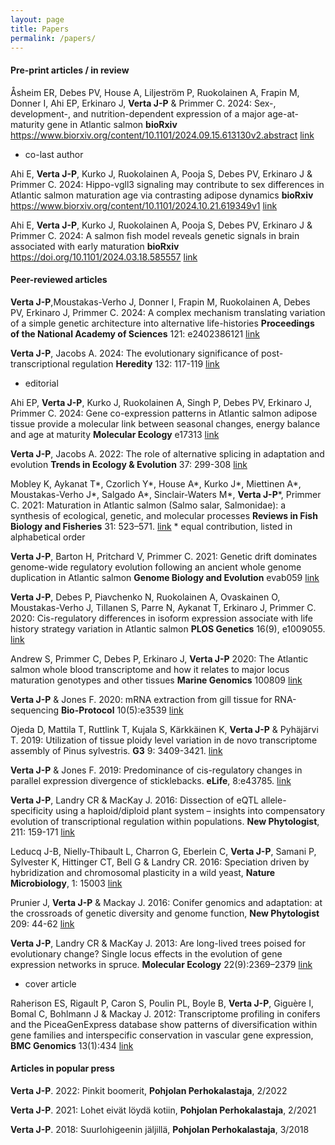 ```yaml
---
layout: page
title: Papers
permalink: /papers/
---
```


#### Pre-print articles / in review

Åsheim ER, Debes PV, House A, Liljeström P, Ruokolainen A, Frapin M, Donner I, Ahi EP, Erkinaro J, **Verta J-P** & Primmer C. 2024: Sex-, development-, and nutrition-dependent expression of a major age-at-maturity gene in Atlantic salmon **bioRxiv** https://www.biorxiv.org/content/10.1101/2024.09.15.613130v2.abstract [link](https://www.biorxiv.org/content/10.1101/2024.09.15.613130v2.abstract)
* co-last author

Ahi E, **Verta J-P**, Kurko J, Ruokolainen A, Pooja S, Debes PV, Erkinaro J & Primmer C. 2024: Hippo-vgll3 signaling may contribute to sex differences in Atlantic salmon maturation age via contrasting adipose dynamics **bioRxiv** https://www.biorxiv.org/content/10.1101/2024.10.21.619349v1 [link](https://www.biorxiv.org/content/10.1101/2024.10.21.619349v1)

Ahi E, **Verta J-P**, Kurko J, Ruokolainen A, Pooja S, Debes PV, Erkinaro J & Primmer C. 2024: A salmon fish model reveals genetic signals in brain associated with early maturation **bioRxiv** https://doi.org/10.1101/2024.03.18.585557 [link](https://www.biorxiv.org/content/10.1101/2024.03.18.585557v1)

#### Peer-reviewed articles

**Verta J-P**,Moustakas-Verho J, Donner I, Frapin M, Ruokolainen A, Debes PV, Erkinaro J, Primmer C. 2024: A complex mechanism translating variation of a simple genetic architecture into alternative life-histories **Proceedings of the National Academy of Sciences** 121: e2402386121 [link](https://doi.org/10.1073/pnas.2402386121)

**Verta J-P**, Jacobs A. 2024: The evolutionary significance of post-transcriptional regulation **Heredity** 132: 117-119 [link](https://www.nature.com/articles/s41437-024-00674-5)
* editorial

Ahi EP, **Verta J-P**, Kurko J, Ruokolainen A, Singh P, Debes PV, Erkinaro J, Primmer C. 2024: Gene co-expression patterns in Atlantic salmon adipose tissue provide a molecular link between seasonal changes, energy balance and age at maturity **Molecular Ecology** e17313 [link](https://onlinelibrary.wiley.com/doi/full/10.1111/mec.17313)

**Verta J-P**, Jacobs A. 2022: The role of alternative splicing in adaptation and evolution **Trends in Ecology & Evolution** 37: 299-308 [link](https://www.sciencedirect.com/science/article/pii/S0169534721003153)

Mobley K, Aykanat T\*, Czorlich Y\*, House A\*, Kurko J\*, Miettinen A\*, Moustakas-Verho J\*, Salgado A\*, Sinclair-Waters M\*,  **Verta J-P**\*, Primmer C. 2021: Maturation in Atlantic salmon (Salmo salar, Salmonidae): a synthesis of ecological, genetic, and molecular processes **Reviews in Fish Biology and Fisheries** 31: 523–571. [link](https://link.springer.com/article/10.1007/s11160-021-09656-w) \* equal contribution, listed in alphabetical order

**Verta J-P**, Barton H, Pritchard V, Primmer C. 2021: Genetic drift dominates genome-wide regulatory evolution following an ancient whole genome duplication in Atlantic salmon **Genome Biology and Evolution** evab059 [link](https://academic.oup.com/gbe/article/13/5/evab059/6179807?login=true)

**Verta J-P**, Debes P, Piavchenko N, Ruokolainen A, Ovaskainen O, Moustakas-Verho J, Tillanen S, Parre N, Aykanat T, Erkinaro J, Primmer C. 2020: Cis-regulatory differences in isoform expression associate with life history strategy variation in Atlantic salmon **PLOS Genetics**  16(9), e1009055.  [link](https://journals.plos.org/plosgenetics/article?id=10.1371/journal.pgen.1009055)

Andrew S, Primmer C, Debes P, Erkinaro J, **Verta J-P** 2020: The Atlantic salmon whole blood transcriptome and how it relates to major locus maturation genotypes and other tissues **Marine Genomics** 100809 [link](https://www.sciencedirect.com/science/article/pii/S1874778720300702)

**Verta J-P** & Jones F. 2020: mRNA extraction from gill tissue for RNA-sequencing **Bio-Protocol** 10(5):e3539 [link](https://bio-protocol.org/pdf/bio-protocol3539.pdf)

Ojeda D, Mattila T, Ruttlink T, Kujala S, Kärkkäinen K, **Verta J-P** & Pyhäjärvi T. 2019: Utilization of tissue ploidy level variation in de novo transcriptome assembly of Pinus sylvestris. **G3** 9: 3409-3421. [link](https://www.g3journal.org/content/early/2019/08/19/g3.119.400357.abstract)

**Verta J-P** & Jones F. 2019: Predominance of cis-regulatory changes in parallel expression divergence of sticklebacks. **eLife**, 8:e43785. [link](https://elifesciences.org/articles/43785)

**Verta J-P**, Landry CR & MacKay J. 2016: Dissection of eQTL allele-specificity using a haploid/diploid plant system – insights into compensatory evolution of transcriptional regulation within populations. **New Phytologist**, 211: 159-171 [link](https://nph.onlinelibrary.wiley.com/doi/full/10.1111/nph.13888)

Leducq J-B, Nielly-Thibault L, Charron G, Eberlein C, **Verta J-P**, Samani P, Sylvester K, Hittinger CT, Bell G & Landry CR. 2016: Speciation driven by hybridization and chromosomal plasticity in a wild yeast, **Nature Microbiology**, 1: 15003 [link](https://www.nature.com/articles/nmicrobiol20153)

Prunier J, **Verta J-P** & Mackay J. 2016: Conifer genomics and adaptation: at the crossroads of genetic diversity and genome function, **New Phytologist** 209: 44-62 [link](https://nph.onlinelibrary.wiley.com/doi/pdf/10.1111/nph.13565)

**Verta J-P**, Landry CR & MacKay J. 2013: Are long-lived trees poised for evolutionary change? Single locus effects in the evolution of gene expression networks in spruce. **Molecular Ecology** 22(9):2369–2379 [link](https://onlinelibrary.wiley.com/doi/full/10.1111/mec.12189)
* cover article

Raherison ES, Rigault P, Caron S, Poulin PL, Boyle B, **Verta J-P**, Giguère I, Bomal C, Bohlmann J & Mackay J. 2012: Transcriptome profiling in conifers and the PiceaGenExpress database show patterns of diversification within gene families and interspecific conservation in vascular gene expression, **BMC Genomics** 13(1):434 [link](https://bmcgenomics.biomedcentral.com/articles/10.1186/1471-2164-13-434)

#### Articles in popular press

**Verta J-P**. 2022: Pinkit boomerit, **Pohjolan Perhokalastaja**, 2/2022

**Verta J-P**. 2021: Lohet eivät löydä kotiin, **Pohjolan Perhokalastaja**, 2/2021

**Verta J-P**. 2018: Suurlohigeenin jäljillä, **Pohjolan Perhokalastaja**, 3/2018
